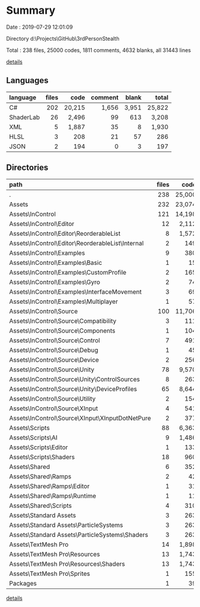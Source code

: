 # Summary

Date : 2019-07-29 12:01:09

Directory d:\Projects\GitHub\3rdPersonStealth

Total : 238 files,  25000 codes, 1811 comments, 4632 blanks, all 31443 lines

[details](details.md)

## Languages
| language | files | code | comment | blank | total |
| :--- | ---: | ---: | ---: | ---: | ---: |
| C# | 202 | 20,215 | 1,656 | 3,951 | 25,822 |
| ShaderLab | 26 | 2,496 | 99 | 613 | 3,208 |
| XML | 5 | 1,887 | 35 | 8 | 1,930 |
| HLSL | 3 | 208 | 21 | 57 | 286 |
| JSON | 2 | 194 | 0 | 3 | 197 |

## Directories
| path | files | code | comment | blank | total |
| :--- | ---: | ---: | ---: | ---: | ---: |
| . | 238 | 25,000 | 1,811 | 4,632 | 31,443 |
| Assets | 232 | 23,074 | 1,776 | 4,623 | 29,473 |
| Assets\InControl | 121 | 14,198 | 1,303 | 2,083 | 17,584 |
| Assets\InControl\Editor | 12 | 2,112 | 1,130 | 535 | 3,777 |
| Assets\InControl\Editor\ReorderableList | 8 | 1,572 | 1,130 | 426 | 3,128 |
| Assets\InControl\Editor\ReorderableList\Internal | 2 | 149 | 80 | 39 | 268 |
| Assets\InControl\Examples | 9 | 380 | 43 | 88 | 511 |
| Assets\InControl\Examples\Basic | 1 | 15 | 2 | 6 | 23 |
| Assets\InControl\Examples\CustomProfile | 2 | 165 | 16 | 29 | 210 |
| Assets\InControl\Examples\Gyro | 2 | 74 | 16 | 17 | 107 |
| Assets\InControl\Examples\InterfaceMovement | 3 | 69 | 6 | 25 | 100 |
| Assets\InControl\Examples\Multiplayer | 1 | 57 | 3 | 11 | 71 |
| Assets\InControl\Source | 100 | 11,706 | 130 | 1,460 | 13,296 |
| Assets\InControl\Source\Compatibility | 3 | 111 | 0 | 30 | 141 |
| Assets\InControl\Source\Components | 1 | 104 | 0 | 28 | 132 |
| Assets\InControl\Source\Control | 7 | 491 | 17 | 182 | 690 |
| Assets\InControl\Source\Debug | 1 | 45 | 0 | 14 | 59 |
| Assets\InControl\Source\Device | 2 | 256 | 8 | 86 | 350 |
| Assets\InControl\Source\Unity | 78 | 9,570 | 93 | 799 | 10,462 |
| Assets\InControl\Source\Unity\ControlSources | 8 | 263 | 5 | 103 | 371 |
| Assets\InControl\Source\Unity\DeviceProfiles | 65 | 8,644 | 79 | 541 | 9,264 |
| Assets\InControl\Source\Utility | 2 | 154 | 0 | 36 | 190 |
| Assets\InControl\Source\XInput | 4 | 541 | 2 | 157 | 700 |
| Assets\InControl\Source\XInput\XInputDotNetPure | 2 | 377 | 1 | 110 | 488 |
| Assets\Scripts | 88 | 6,363 | 382 | 1,951 | 8,696 |
| Assets\Scripts\AI | 9 | 1,486 | 173 | 493 | 2,152 |
| Assets\Scripts\Editor | 1 | 133 | 12 | 21 | 166 |
| Assets\Scripts\Shaders | 18 | 960 | 53 | 199 | 1,212 |
| Assets\Shared | 6 | 352 | 8 | 63 | 423 |
| Assets\Shared\Ramps | 2 | 42 | 0 | 6 | 48 |
| Assets\Shared\Ramps\Editor | 1 | 31 | 0 | 3 | 34 |
| Assets\Shared\Ramps\Runtime | 1 | 11 | 0 | 3 | 14 |
| Assets\Shared\Scripts | 4 | 310 | 8 | 57 | 375 |
| Assets\Standard Assets | 3 | 263 | 9 | 44 | 316 |
| Assets\Standard Assets\ParticleSystems | 3 | 263 | 9 | 44 | 316 |
| Assets\Standard Assets\ParticleSystems\Shaders | 3 | 263 | 9 | 44 | 316 |
| Assets\TextMesh Pro | 14 | 1,898 | 74 | 482 | 2,454 |
| Assets\TextMesh Pro\Resources | 13 | 1,743 | 74 | 480 | 2,297 |
| Assets\TextMesh Pro\Resources\Shaders | 13 | 1,743 | 74 | 480 | 2,297 |
| Assets\TextMesh Pro\Sprites | 1 | 155 | 0 | 2 | 157 |
| Packages | 1 | 39 | 0 | 1 | 40 |

[details](details.md)